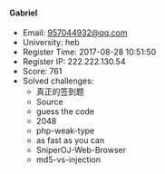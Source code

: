 #### Gabriel  

* Email: 957044932@qq.com  
* University: heb  
* Register Time: 2017-08-28 10:51:50  
* Register IP: 222.222.130.54  
* Score: 761  
* Solved challenges: 
  * 真正的签到题  
  * Source  
  * guess the code  
  * 2048  
  * php-weak-type  
  * as fast as you can  
  * SniperOJ-Web-Browser  
  * md5-vs-injection  
